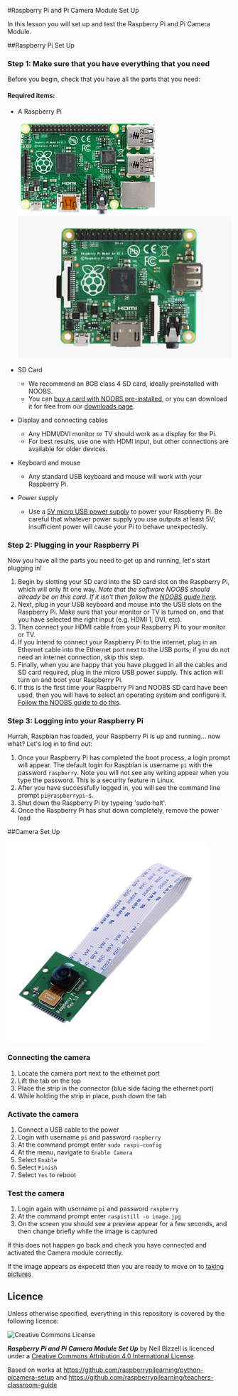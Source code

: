 #Raspberry Pi and Pi Camera Module Set Up

In this lesson you will set up and test the Raspberry Pi and Pi Camera Module.

##Raspberry Pi Set Up

### Step 1: Make sure that you have everything that you need

Before you begin, check that you have all the parts that you need:

#### Required items:

- A Raspberry Pi

	![Raspberry Pi B+](../images/RpiB+.jpg) ![Raspberry Pi A+](../images/RpiA+.jpg)

- SD Card
	- We recommend an 8GB class 4 SD card, ideally preinstalled with NOOBS. 
	- You can [buy a card with NOOBS pre-installed](http://swag.raspberrypi.org/collections/frontpage/products/noobs-8gb-sd-card), or you can download it for free from our [downloads page](http://www.raspberrypi.org/downloads/).
	
- Display and connecting cables
	- Any HDMI/DVI monitor or TV should work as a display for the Pi. 
	- For best results, use one with HDMI input, but other connections are available for older devices. 
	
- Keyboard and mouse
	- Any standard USB keyboard and mouse will work with your Raspberry Pi.
	
- Power supply
	- Use a [5V micro USB power supply](http://swag.raspberrypi.org/collections/pi-kits/products/raspberry-pi-universal-power-supply) to power your Raspberry Pi. Be careful that whatever power supply you use outputs at least 5V; insufficient power will cause your Pi to behave unexpectedly.

### Step 2: Plugging in your Raspberry Pi

Now you have all the parts you need to get up and running, let's start plugging in!

1. Begin by slotting your SD card into the SD card slot on the Raspberry Pi, which will only fit one way. *Note that the software NOOBS should already be on this card. If it isn't then follow the [NOOBS guide here](http://www.raspberrypi.org/help/noobs-setup/).*
1. Next, plug in your USB keyboard and mouse into the USB slots on the Raspberry Pi.
Make sure that your monitor or TV is turned on, and that you have selected the right input (e.g. HDMI 1, DVI, etc).
1. Then connect your HDMI cable from your Raspberry Pi to your monitor or TV.
1. If you intend to connect your Raspberry Pi to the internet, plug in an Ethernet cable into the Ethernet port next to the USB ports; if you do not need an internet connection, skip this step.
1. Finally, when you are happy that you have plugged in all the cables and SD card required, plug in the micro USB power supply. This action will turn on and boot your Raspberry Pi.
1. If this is the first time your Raspberry Pi and NOOBS SD card have been used, then you will have to select an operating system and configure it. [Follow the NOOBS guide to do this](http://www.raspberrypi.org/help/noobs-setup/).

### Step 3: Logging into your Raspberry Pi

Hurrah, Raspbian has loaded, your Raspberry Pi is up and running... now what? Let's log in to find out:

1. Once your Raspberry Pi has completed the boot process, a login prompt will appear. The default login for Raspbian is username `pi` with the password `raspberry`. Note you will not see any writing appear when you type the password. This is a security feature in Linux.
1. After you have successfully logged in, you will see the command line prompt `pi@raspberrypi~$`.
1. Shut down the Raspberry Pi by typeing 'sudo halt'.
1. Once the Raspberry Pi has shut down completely, remove the power lead 

##Camera Set Up

![Raspberry Pi Camera Module](../images/rpicam.png)

### Connecting the camera

1. Locate the camera port next to the ethernet port
1. Lift the tab on the top
1. Place the strip in the connector (blue side facing the ethernet port)
1. While holding the strip in place, push down the tab

### Activate the camera

1. Connect a USB cable to the power
1. Login with username `pi` and password `raspberry`
1. At the command prompt enter `sudo raspi-config`
1. At the menu, navigate to `Enable Camera`
1. Select `Enable`
1. Select `Finish`
1. Select `Yes` to reboot

### Test the camera

1. Login again with username `pi` and password `raspberry`
1. At the command prompt enter `raspistill -o image.jpg`
1. On the screen you should see a preview appear for a few seconds, and then change briefly while the image is captured

If this does not happen go back and check you have connected and activated the Camera module correctly. 

If the image appears as expecetd then you are ready to move on to [taking pictures](worksheet2.md)

## Licence

Unless otherwise specified, everything in this repository is covered by the following licence:

![Creative Commons License](http://i.creativecommons.org/l/by-sa/4.0/88x31.png)

***Raspberry Pi and Pi Camera Module Set Up*** by Neil Bizzell is licenced under a [Creative Commons Attribution 4.0 International License](http://creativecommons.org/licenses/by-sa/4.0/).

Based on works at https://github.com/raspberrypilearning/python-picamera-setup and https://github.com/raspberrypilearning/teachers-classroom-guide
